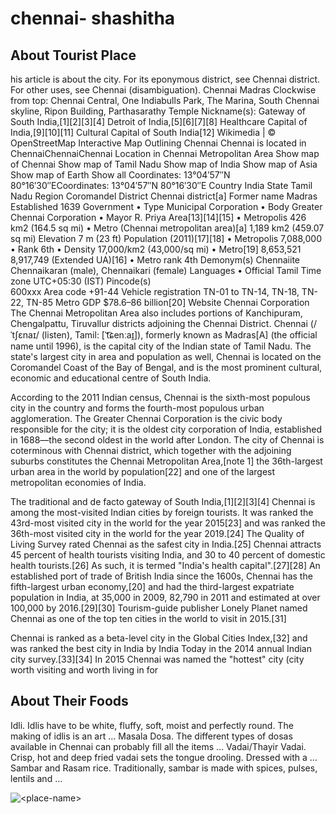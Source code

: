 # chennai- shashitha

## About Tourist Place
his article is about the city. For its eponymous district, see Chennai district. For other uses, see Chennai (disambiguation).
Chennai
Madras
Clockwise from top:
Chennai Central, One Indiabulls Park, The Marina, South Chennai skyline, Ripon Building, Parthasarathy Temple
Nickname(s): Gateway of South India,[1][2][3][4] Detroit of India,[5][6][7][8] Healthcare Capital of India,[9][10][11] Cultural Capital of South India[12]
Wikimedia | © OpenStreetMap
Interactive Map Outlining Chennai
Chennai is located in ChennaiChennaiChennai
Location in Chennai Metropolitan Area
Show map of Chennai
Show map of Tamil Nadu
Show map of India
Show map of Asia
Show map of Earth
Show all
Coordinates: 13°04′57″N 80°16′30″ECoordinates: 13°04′57″N 80°16′30″E
Country	 India
State	Tamil Nadu
Region	Coromandel
District	Chennai district[a]
Former name	Madras
Established	1639
Government
 • Type	Municipal Corporation
 • Body	Greater Chennai Corporation
 • Mayor	R. Priya
Area[13][14][15]
 • Metropolis	426 km2 (164.5 sq mi)
 • Metro
(Chennai metropolitan area)[a]	1,189 km2 (459.07 sq mi)
Elevation	7 m (23 ft)
Population (2011)[17][18]
 • Metropolis	7,088,000
 • Rank	6th
 • Density	17,000/km2 (43,000/sq mi)
 • Metro[19]	8,653,521
8,917,749 (Extended UA)[16]
 • Metro rank	4th
Demonym(s)	Chennaiite
Chennaikaran (male), Chennaikari (female)
Languages
 • Official	Tamil
Time zone	UTC+05:30 (IST)
Pincode(s)	
600xxx
Area code	+91-44
Vehicle registration	TN-01 to TN-14, TN-18, TN-22, TN-85
Metro GDP	$78.6–86 billion[20]
Website	Chennai Corporation
 The Chennai Metropolitan Area also includes portions of Kanchipuram, Chengalpattu, Tiruvallur districts adjoining the Chennai District.
Chennai (/ˈtʃɛnaɪ/ (listen), Tamil: [ˈt͡ɕenːaɪ̯]), formerly known as Madras[A] (the official name until 1996), is the capital city of the Indian state of Tamil Nadu. The state's largest city in area and population as well, Chennai is located on the Coromandel Coast of the Bay of Bengal, and is the most prominent cultural, economic and educational centre of South India.

According to the 2011 Indian census, Chennai is the sixth-most populous city in the country and forms the fourth-most populous urban agglomeration. The Greater Chennai Corporation is the civic body responsible for the city; it is the oldest city corporation of India, established in 1688—the second oldest in the world after London. The city of Chennai is coterminous with Chennai district, which together with the adjoining suburbs constitutes the Chennai Metropolitan Area,[note 1] the 36th-largest urban area in the world by population[22] and one of the largest metropolitan economies of India.

The traditional and de facto gateway of South India,[1][2][3][4] Chennai is among the most-visited Indian cities by foreign tourists. It was ranked the 43rd-most visited city in the world for the year 2015[23] and was ranked the 36th-most visited city in the world for the year 2019.[24] The Quality of Living Survey rated Chennai as the safest city in India.[25] Chennai attracts 45 percent of health tourists visiting India, and 30 to 40 percent of domestic health tourists.[26] As such, it is termed "India's health capital".[27][28] An established port of trade of British India since the 1600s, Chennai has the fifth-largest urban economy,[20] and had the third-largest expatriate population in India, at 35,000 in 2009, 82,790 in 2011 and estimated at over 100,000 by 2016.[29][30] Tourism-guide publisher Lonely Planet named Chennai as one of the top ten cities in the world to visit in 2015.[31]

Chennai is ranked as a beta-level city in the Global Cities Index,[32] and was ranked the best city in India by India Today in the 2014 annual Indian city survey.[33][34] In 2015 Chennai was named the "hottest" city (city worth visiting and worth living in for

## About Their Foods
Idli. Idlis have to be white, fluffy, soft, moist and perfectly round. The making of idlis is an art …
Masala Dosa. The different types of dosas available in Chennai can probably fill all the items …
Vadai/Thayir Vadai. Crisp, hot and deep fried vadai sets the tongue drooling. Dressed with a …
Sambar and Rasam rice. Traditionally, sambar is made with spices, pulses, lentils and …

<img align="center" src="https://www.arrivalguides.com/s3/ag-images-eu/09/17f2b51ed6276eb94558bdfedc40ee07.jpghttps://www.arrivalguides.com/s3/ag-images-eu/09/17f2b51ed6276eb94558bdfedc40ee07.jpg" alt="<place-name>"/>

<!--Example: <img align="center" src="https://lotustours.in/assets/img/taj/photo-room-detail-1.jpg" alt="Taj Mahal"/> -->

